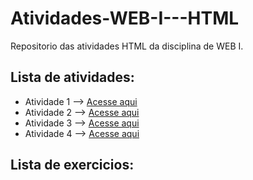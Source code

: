 # Atividades-WEB-I---HTML
Repositorio das atividades HTML da disciplina de WEB I.

## Lista de atividades:
- Atividade 1 --> [Acesse aqui](Questão_1_.html)
- Atividade 2 --> [Acesse aqui](Questão_2_.html)
- Atividade 3 --> [Acesse aqui](Questão_3_.html)
- Atividade 4 --> [Acesse aqui](Questão_4_.html)

## Lista de exercicios:
